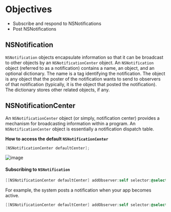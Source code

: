 # Objectives
* Subscribe and respond to NSNotifications
* Post NSNotifications

## NSNotification

`NSNotification` objects encapsulate information so that it can be broadcast to other objects by an 
`NSNotificationCenter` object. An `NSNotification` object (referred to as a notification) contains a 
name, an object, and an optional dictionary. The name is a tag identifying the notification. 
The object is any object that the poster of the notification wants to send to observers of that notification 
(typically, it is the object that posted the notification). The dictionary stores other related objects, if any.

## NSNotificationCenter
An `NSNotificationCenter` object (or simply, notification center) provides a mechanism for broadcasting information within a program. 
An `NSNotificationCenter` object is essentially a notification dispatch table.

**How to access the default `NSNotificationCenter`**
```objective-c
[NSNotificationCenter defaultCenter];
```

![image](https://developer.apple.com/library/prerelease/ios/documentation/General/Conceptual/DevPedia-CocoaCore/Art/notificationcenter.jpg)


#### Subscribing to `NSNotification`
```objective-c 
[[NSNotificationCenter defaultCenter] addObserver:self selector:@selector(methodToCall:) name:"NameOfNotification" object:nil];
```

For example, the system posts a notification when your app becomes active.

```objective-c
[[NSNotificationCenter defaultCenter] addObserver:self selector:@selector(appBecameActive:) name:UIApplicationDidBecomeActiveNotification object:nil];
```
